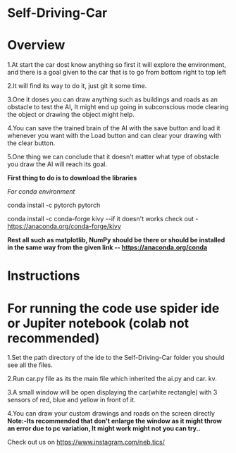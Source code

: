 # Self-Driving-Car


# Overview

1.At start the car dost know anything so first it will explore the environment, and there is a goal given to the car that is to go from bottom right to top left 

2.It will find its way to do it, just git it some time.

3.One it doses you can draw anything such as buildings and roads as an obstacle to test the AI, It might end up going in subconscious mode clearing the object or drawing the object might help.

4.You can save the trained brain of the AI with the save button and load it whenever you want with the Load button and can clear your drawing with the clear button.

5.One thing we can conclude that it doesn't matter what type of obstacle you draw the AI will reach its goal. 

**First thing to do is to download the libraries**

*For conda environment*

conda install -c pytorch pytorch 

conda install -c conda-forge kivy --if it doesn't works check out - https://anaconda.org/conda-forge/kivy

**Rest all such as matplotlib, NumPy should be there or should be installed in the same way from the given link -- https://anaconda.org/conda**

# Instructions 

# For running the code use spider ide or Jupiter notebook (colab not recommended)
1.Set the path directory of the ide to the Self-Driving-Car folder you should see all the files. 

2.Run car.py file as its the main file which inherited the ai.py and car. kv.

3.A small window will be open displaying the car(white rectangle) with 3 sensors of red, blue and yellow in front of it. 

4.You can draw your custom drawings and roads on the screen directly **Note:-Its recommended that don't enlarge the window as it might throw an error due to pc variation, It might work might not you can try..** 

Check out us on https://www.instagram.com/neb.tics/
